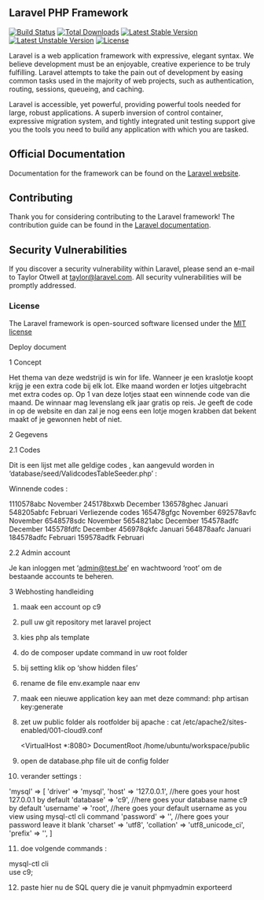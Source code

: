 ## Laravel PHP Framework

[![Build Status](https://travis-ci.org/laravel/framework.svg)](https://travis-ci.org/laravel/framework)
[![Total Downloads](https://poser.pugx.org/laravel/framework/d/total.svg)](https://packagist.org/packages/laravel/framework)
[![Latest Stable Version](https://poser.pugx.org/laravel/framework/v/stable.svg)](https://packagist.org/packages/laravel/framework)
[![Latest Unstable Version](https://poser.pugx.org/laravel/framework/v/unstable.svg)](https://packagist.org/packages/laravel/framework)
[![License](https://poser.pugx.org/laravel/framework/license.svg)](https://packagist.org/packages/laravel/framework)

Laravel is a web application framework with expressive, elegant syntax. We believe development must be an enjoyable, creative experience to be truly fulfilling. Laravel attempts to take the pain out of development by easing common tasks used in the majority of web projects, such as authentication, routing, sessions, queueing, and caching.

Laravel is accessible, yet powerful, providing powerful tools needed for large, robust applications. A superb inversion of control container, expressive migration system, and tightly integrated unit testing support give you the tools you need to build any application with which you are tasked.

## Official Documentation

Documentation for the framework can be found on the [Laravel website](http://laravel.com/docs).

## Contributing

Thank you for considering contributing to the Laravel framework! The contribution guide can be found in the [Laravel documentation](http://laravel.com/docs/contributions).

## Security Vulnerabilities

If you discover a security vulnerability within Laravel, please send an e-mail to Taylor Otwell at taylor@laravel.com. All security vulnerabilities will be promptly addressed.

### License

The Laravel framework is open-sourced software licensed under the [MIT license](http://opensource.org/licenses/MIT)

Deploy document

1	Concept

Het thema van deze wedstrijd is win for life. Wanneer je een kraslotje koopt krijg je een extra code bij elk lot. Elke maand worden er lotjes uitgebracht met extra codes op. Op 1 van deze lotjes staat een winnende code van die maand. De winnaar mag levenslang elk jaar gratis op reis. Je geeft de code in op de website en dan zal je nog eens een lotje mogen krabben dat bekent maakt of je gewonnen hebt of niet.

2	Gegevens 

2.1	Codes

Dit is een lijst met alle geldige codes , kan aangevuld worden in ‘database/seed/ValidcodesTableSeeder.php’ : 

Winnende codes :

1110578abc November 
245178bxwb December
136578ghec Januari
548205abfc Februari
Verliezende codes
165478gfgc November
692578avfc November
6548578sdc November
5654821abc December
154578adfc December
145578fdfc December
456978qkfc Januari
564878aafc Januari
184578adfc Februari
159578adfk Februari	

2.2	Admin account

Je kan inloggen met ‘admin@test.be’ en wachtwoord ‘root’ om de bestaande accounts te beheren. 

3	Webhosting handleiding 

1) maak een account op c9 
2) pull uw git repository met laravel project
3) kies php als template
4) do de composer update command in uw root folder
5) bij setting klik op ‘show hidden files’
6) rename de file env.example naar env
7) maak een nieuwe application key aan met deze command: 
	php artisan key:generate
8) zet uw public folder als rootfolder bij apache :
    cat /etc/apache2/sites-enabled/001-cloud9.conf
    
    <VirtualHost *:8080>    DocumentRoot /home/ubuntu/workspace/public
 
9) open de database.php file uit de config folder
10) verander settings : 

'mysql' => [
               'driver' => 'mysql',
               'host' => '127.0.0.1', //here goes your host 127.0.0.1 by default
               'database' => 'c9', //here goes your database name c9 by default
               'username' => 'root', //here goes your default username as you view using mysql-ctl cli command
               'password' => '', //here goes your password leave it blank
               'charset' => 'utf8',
               'collation' => 'utf8_unicode_ci',
               'prefix' => '',
        ]
 
11) doe volgende commands : 

mysql-ctl cli  
use c9; 

12) paste hier nu de SQL query die je vanuit phpmyadmin exporteerd 




